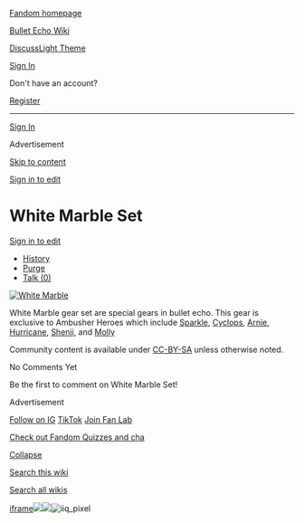 [Fandom homepage](https://www.fandom.com/)

[Bullet Echo Wiki](https://bullet-echo.fandom.com/)

[Discuss](https://bullet-echo.fandom.com/f "Discuss")[Light Theme](https://bullet-echo.fandom.com/wiki/White_Marble_Set# "Light Theme")

[Sign In](https://auth.fandom.com/signin?source=mw&redirect=https%3A%2F%2Fbullet-echo.fandom.com%2Fwiki%2FWhite_Marble_Set)

Don't have an account?

[Register](https://auth.fandom.com/register?source=mw&redirect=https%3A%2F%2Fbullet-echo.fandom.com%2Fwiki%2FWhite_Marble_Set)

* * *

[Sign In](https://auth.fandom.com/signin?source=mw&redirect=https%3A%2F%2Fbullet-echo.fandom.com%2Fwiki%2FWhite_Marble_Set)

Advertisement

[Skip to content](https://bullet-echo.fandom.com/wiki/White_Marble_Set#page-header)

[Sign in to edit](https://auth.fandom.com/signin?redirect=https%3A%2F%2Fbullet-echo.fandom.com%2Fwiki%2FWhite_Marble_Set%3Fveaction%3Dedit&uselang=en)

# White Marble Set

[Sign in to edit](https://auth.fandom.com/signin?redirect=https%3A%2F%2Fbullet-echo.fandom.com%2Fwiki%2FWhite_Marble_Set%3Fveaction%3Dedit&uselang=en)

- [History](https://bullet-echo.fandom.com/wiki/White_Marble_Set?action=history)
- [Purge](https://bullet-echo.fandom.com/wiki/White_Marble_Set?action=purge)
- [Talk (0)](https://bullet-echo.fandom.com/wiki/Talk:White_Marble_Set?action=edit&redlink=1)

[![White Marble](https://static.wikia.nocookie.net/bullet-echo/images/b/b5/White_Marble.png/revision/latest/scale-to-width-down/301?cb=20230916085042)](https://static.wikia.nocookie.net/bullet-echo/images/b/b5/White_Marble.png/revision/latest?cb=20230916085042)

White Marble gear set are special gears in bullet echo. This gear is exclusive to Ambusher Heroes which include [Sparkle](https://bullet-echo.fandom.com/wiki/Sparkle "Sparkle"), [Cyclops](https://bullet-echo.fandom.com/wiki/Cyclops "Cyclops"), [Arnie](https://bullet-echo.fandom.com/wiki/Arnie "Arnie"), [Hurricane](https://bullet-echo.fandom.com/wiki/Hurricane "Hurricane"), [Shenji](https://bullet-echo.fandom.com/wiki/Shenji "Shenji"), and [Molly](https://bullet-echo.fandom.com/wiki/Molly "Molly")

Community content is available under [CC-BY-SA](https://www.fandom.com/licensing) unless otherwise noted.

No Comments Yet

Be the first to comment on White Marble Set!

Advertisement

[Follow on IG](https://bit.ly/FandomIG) [TikTok](https://bit.ly/TikTokFandom) [Join Fan Lab](https://bit.ly/FanLabWikiBar)

[Check out Fandom Quizzes and cha](https://bit.ly/WBTrivia2)

[Collapse](https://bullet-echo.fandom.com/wiki/White_Marble_Set# "Collapse")

[Search this wiki](https://bullet-echo.fandom.com/wiki/Special:Search?scope=internal&query=&h=1&isFromHighlightActions=on)

[Search all wikis](https://bullet-echo.fandom.com/wiki/Special:Search?scope=cross-wiki&query=&h=1&isFromHighlightActions=on)

[iframe](https://www.fandom.com/silver-surfer.html)![](https://idsync.rlcdn.com/712315.gif?partner_uid=5d646430-ad1a-46e1-a7d2-ad314898849d)![](https://pixel.tapad.com/idsync/ex/receive?partner_id=3442&partner_device_id=5d646430-ad1a-46e1-a7d2-ad314898849d&partner_url=https://services.fandom.com/identity-storage/external/experian/receiveid/0ffe1236-ce3e-449b-9487-a1669aa23702?id=${TA_DEVICE_ID}&partner=TAPAD)![iiq_pixel](https://sync.intentiq.com/profiles_engine/ProfilesEngineServlet?at=20&mi=10&secure=1&dpi=1187275693&iiqidtype=2&iiqpcid=3d0d8235-1a1a-bd84-431e-b0bc82601a46&iiqpciddate=1745205137741&tsrnd=176_1745205137748&vrref=fandom.com&jsver=6.07&dw=1280&dh=1024&dpr=1&lan=en-US&testPercentage=97&testGroup=A&uh=%7B%220%22%3A%22%5C%22Google%20Chrome%5C%22%3Bv%3D%5C%22135%5C%22%2C%20%5C%22Not-A.Brand%5C%22%3Bv%3D%5C%228%5C%22%2C%20%5C%22Chromium%5C%22%3Bv%3D%5C%22135%5C%22%22%2C%221%22%3A%22%3F0%22%2C%222%22%3A%22%5C%22Linux%20x86_64%5C%22%22%2C%223%22%3A%22%5C%22x86%5C%22%22%2C%224%22%3A%22%5C%2264%5C%22%22%2C%226%22%3A%22%5C%226.6.72%5C%22%22%2C%227%22%3A%22%3F0%22%2C%228%22%3A%22%5C%22Google%20Chrome%5C%22%3Bv%3D%5C%22135.0.7049.95%5C%22%2C%20%5C%22Not-A.Brand%5C%22%3Bv%3D%5C%228.0.0.0%5C%22%2C%20%5C%22Chromium%5C%22%3Bv%3D%5C%22135.0.7049.95%5C%22%22%7D&gdpr=0)